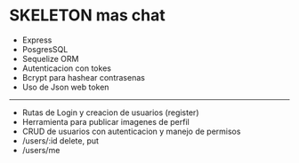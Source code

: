 # SKELETON mas chat
 - Express
 - PosgresSQL
 - Sequelize ORM
 - Autenticacion con tokes
 - Bcrypt para hashear contrasenas
 - Uso de Json web token

 ------

 - Rutas de Login y creacion de usuarios (register)
 - Herramienta para publicar imagenes de perfil
 - CRUD de usuarios con autenticacion y manejo de permisos
 - /users/:id delete, put
 - /users/me